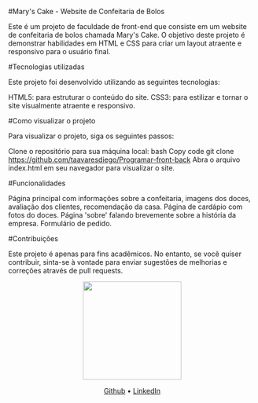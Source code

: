 #Mary's Cake - Website de Confeitaria de Bolos

Este é um projeto de faculdade de front-end que consiste em um website de confeitaria de bolos chamada Mary's Cake. O objetivo deste projeto é demonstrar habilidades em HTML e CSS para criar um layout atraente e responsivo para o usuário final.

#Tecnologias utilizadas

Este projeto foi desenvolvido utilizando as seguintes tecnologias:

HTML5: para estruturar o conteúdo do site.
CSS3: para estilizar e tornar o site visualmente atraente e responsivo.

#Como visualizar o projeto

Para visualizar o projeto, siga os seguintes passos:

Clone o repositório para sua máquina local:
bash
Copy code
git clone https://github.com/taavaresdiego/Programar-front-back
Abra o arquivo index.html em seu navegador para visualizar o site.

#Funcionalidades

Página principal com informações sobre a confeitaria, imagens dos doces, avaliação dos clientes, recomendação da casa.
Página de cardápio com fotos do doces.
Página 'sobre' falando brevemente sobre a história da empresa.
Formulário de pedido.

#Contribuições

Este projeto é apenas para fins acadêmicos. No entanto, se você quiser contribuir, sinta-se à vontade para enviar sugestões de melhorias e correções através de pull requests.

<div align="center"> 
 <img src="https://i.imgur.com/mRl0pVH.png" width="200px" height="200px">
</div>
<p align="center"> 
  <a href="https://github.com">Github</a> •
  <a href="https://linkedin.com">LinkedIn</a>
</p>
